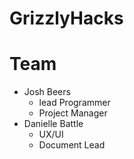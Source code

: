 # GrizzlyHacks
# Team
* Josh Beers
  * lead Programmer
  * Project Manager
* Danielle Battle
  * UX/UI 
  * Document Lead
